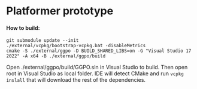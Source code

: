 # Platformer prototype
#### How to build:
```.env
git submodule update --init
./external/vcpkg/bootstrap-vcpkg.bat -disableMetrics
cmake -S ./external/ggpo -D BUILD_SHARED_LIBS=on -G "Visual Studio 17 2022" -A x64 -B ./external/ggpo/build
```
Open ./external/ggpo/build/GGPO.sln in Visual Studio to build.
Then open root in Visual Studio as local folder. IDE will detect CMake and run `vcpkg inslall` that will download the rest of the dependencies.